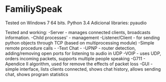 FamiliySpeak
============

Tested on Windows 7 64 bits.
Python 3.4
Adicional libraries: pyaudio

Tested and working:
-Server - manages connected clients, broadcasts information.
-Child processes' - management
-Listener/Client - for sending python objects through TCP (based on multiprocessing module)
-Simple remote procedure calls - 
-Text Chat -
-UPNP - router detection, adding/removing open ports for listening to audio in UDP
-VOIP - uses UDP, orders incoming packets, supports multiple people speaking
-G711 - Apendice II algorithm, used for remove the effects of packet loss
-GUI - simple interface, lists clients connected, shows chat history, allows sending chat, shows program statistics
